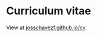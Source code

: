 Curriculum vitae
================

View at [josschavezf.github.io/cv](http://josschavezf.github.io/cv).
